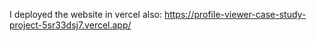 I deployed the website in vercel also: https://profile-viewer-case-study-project-5sr33dsj7.vercel.app/

